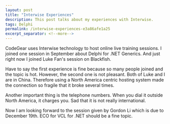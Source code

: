 ```yaml
---
layout: post
title: "Interwise Experiences"
description: This post talks about my experiences with Interwise.
tags: Delphi
permalink: /interwise-experiences-e3a86afe1a25
excerpt_separator: <!--more-->
---
```

CodeGear uses Interwise technology to host online live training sessions. I joined one session in September about Delphi for .NET Generics. And just right now I joined Luke Fan's session on Blackfish.

Have to say the first experience is fine because so many people joined and the topic is hot. However, the second one is not pleasant. Both of Luke and I are in China. Therefore using a North America centric hosting system made the connection so fragile that it broke several times.

Another important thing is the telephone numbers. When you dial it outside North America, it charges you. Sad that it is not really international.

Now I am looking forward to the session given by Gordon Li which is due to December 19th. ECO for VCL for .NET should be a fine topic.
<!--more-->
